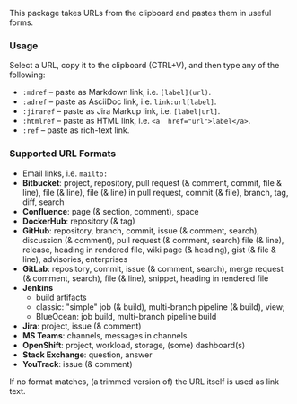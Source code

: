 This package takes URLs from the clipboard and pastes them in useful forms.

### Usage

Select a URL, copy it to the clipboard (CTRL+V), and
then type any of the following:

- `:mdref` – paste as Markdown link, i.e. `[label](url)`.
- `:adref` – paste as AsciiDoc link, i.e. `link:url[label]`.
- `:jiraref` – paste as Jira Markup link, i.e. `[label|url]`.
- `:htmlref` – paste as HTML link, i.e. `<a  href="url">label</a>`.
- `:ref` – paste as rich-text link.

### Supported URL Formats

- Email links, i.e. `mailto:`
- **Bitbucket**: project, repository, 
                 pull request (& comment, commit, file & line),
                 file (& line), file (& line) in pull request,
                 commit (& file), branch, tag, diff,
                 search
- **Confluence**: page (& section, comment), space
- **DockerHub**: repository (& tag)
- **GitHub**: repository, branch, commit,
              issue (& comment, search),
              discussion (& comment),
              pull request (& comment, search) 
              file (& line), 
              release, heading in rendered file,
              wiki page (& heading), gist (& file & line),
              advisories, enterprises
- **GitLab**: repository, commit,
              issue (& comment, search), 
              merge request (& comment, search), 
              file (& line), snippet,
              heading in rendered file
- **Jenkins**
    - build artifacts
    - classic: "simple" job (& build), multi-branch pipeline (& build), view;
    - BlueOcean: job build, multi-branch pipeline build
- **Jira**: project, issue (& comment)
- **MS Teams**: channels, messages in channels
- **OpenShift**: project, workload, storage, (some) dashboard(s)
- **Stack Exchange**: question, answer
- **YouTrack**: issue (& comment)

If no format matches, (a trimmed version of) the URL itself is used as link text.
